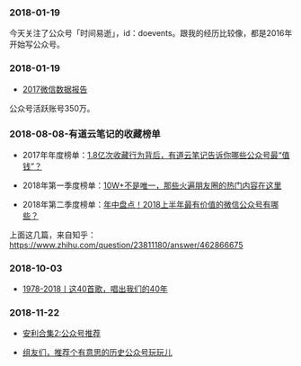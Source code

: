 


### 2018-01-19

今天关注了公众号「时间易逝」，id：doevents。跟我的经历比较像，都是2016年开始写公众号。

### 2018-01-19

- [2017微信数据报告](http://www.sohu.com/a/205183955_464033)

公众号活跃账号350万。

### 2018-08-08-有道云笔记的收藏榜单

- 2017年年度榜单：[1.8亿次收藏行为背后，有道云笔记告诉你哪些公众号最“值钱”？](https://mp.weixin.qq.com/s/GY2ZDveatoO8uy0_P6BBSA)

- 2018年第一季度榜单：[10W+不是唯一，那些火遍朋友圈的热门内容在这里](https://mp.weixin.qq.com/s/5hhK_VlEyF4RgYUB5Bv3sg)

- 2018年第二季度榜单：[年中盘点！2018上半年最有价值的微信公众号有哪些？](https://mp.weixin.qq.com/s/UNwIfgi90UqmS7JXaSw87w)

上面这几篇，来自知乎：<https://www.zhihu.com/question/23811180/answer/462866675>


### 2018-10-03

- [1978-2018丨这40首歌，唱出我们的40年](https://mp.weixin.qq.com/s/fRgdMihKdwk7Y5drCwp2YQ)


### 2018-11-22

- [安利合集2:公众号推荐](http://www.lukou.com/userfeed/17089707)

- [组友们，推荐个有意思的历史公众号玩玩儿](https://www.douban.com/group/topic/119664890/)
